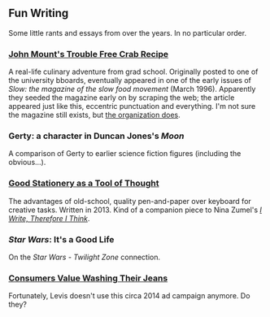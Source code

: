 ## Fun Writing

Some little rants and essays from over the years. In no particular order.


### [John Mount's Trouble Free Crab Recipe](crab.md)

A real-life culinary adventure from grad school. Originally posted to one of the university bboards, eventually appeared in one of the early issues of *Slow: the magazine of the slow food movement* (March 1996). Apparently they seeded the magazine early on by scraping the web; the article appeared just like this, eccentric punctuation and everything. I'm not sure the magazine still exists, but [the organization does](https://www.slowfood.com/).


### Gerty: a character in Duncan Jones's *Moon*

A comparison of Gerty to earlier science fiction figures (including the obvious...).

### [Good Stationery as a Tool of Thought](Stationery.md)

The advantages of old-school, quality pen-and-paper over keyboard for creative tasks. Written in 2013. Kind of a companion piece to Nina Zumel's [*I Write, Therefore I Think*](https://ninazumel.com/2012/10/11/i-write-therefore-i-think/).

### *Star Wars*: It's a Good Life

On the *Star Wars* - *Twilight Zone* connection.

### [Consumers Value Washing Their Jeans](jeans.md)

Fortunately, Levis doesn't use this circa 2014 ad campaign anymore. Do they?